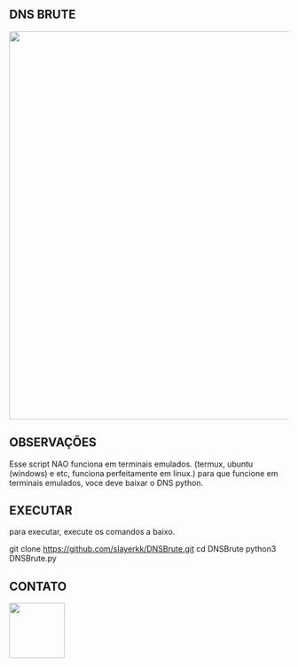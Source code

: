 DNS BRUTE
-
<span align="center"> 

</span>


<div align="center">
<img src="https://user-images.githubusercontent.com/110862456/227801035-391b671c-a962-48a5-9427-1260e49bef18.png" width="700px" />
</div>

OBSERVAÇÕES
-
Esse script NAO funciona em terminais emulados. (termux, ubuntu (windows) e etc, funciona perfeitamente em linux.) para que funcione em terminais emulados, voce deve baixar o DNS python.

EXECUTAR
-
para executar, execute os comandos a baixo.

git clone https://github.com/slayerkk/DNSBrute.git
cd DNSBrute
python3 DNSBrute.py

CONTATO
-

<a href="https://www.instagram.com/slayerkkk_/" target="_blank">
  <img src="https://cdn.discordapp.com/attachments/1000154460808556675/1089642850469294090/IMG_1953.png" width="100px">
</a>
